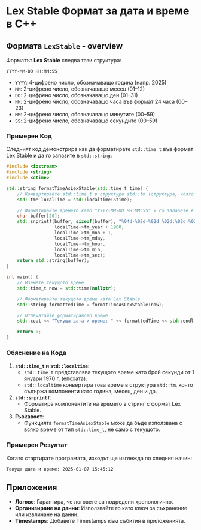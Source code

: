 # Lex Stable Формат за дата и време в C++

## Формата `LexStable` - overview
Форматът **Lex Stable** следва тази структура:

```
YYYY-MM-DD HH:MM:SS
```

- `YYYY`: 4-цифрено число, обозначаващо година (напр. 2025)
- `MM`: 2-цифрено число, обозначаващо месец (01–12)
- `DD`: 2-цифрено число, обозначаващо ден (01–31)
- `HH`: 2-цифрено число, обозначаващо часа във формат 24 часа (00–23)
- `MM`: 2-цифрено число, обозначаващо минутите (00–59)
- `SS`: 2-цифрено число, обозначаващо секундите (00–59)

### Примерен Код
Следният код демонстрира как да форматирате `std::time_t` във формат Lex Stable и да го запазите в `std::string`:

```cpp
#include <iostream>
#include <string>
#include <ctime>

std::string formatTimeAsLexStable(std::time_t time) {
    // Конвертирайте std::time_t в структура std::tm (структура, която държи датата и часа във формат, разбит на компоненти - секунди, минути, час, ...)
    std::tm* localTime = std::localtime(&time);

    // Форматирайте времето като "YYYY-MM-DD HH:MM:SS" и го запазете в string
    char buffer[20];
    std::snprintf(buffer, sizeof(buffer), "%04d-%02d-%02d %02d:%02d:%02d",
                  localTime->tm_year + 1900,
                  localTime->tm_mon + 1,
                  localTime->tm_mday,
                  localTime->tm_hour,
                  localTime->tm_min,
                  localTime->tm_sec);
    return std::string(buffer);
}

int main() {
    // Вземете текущото време
    std::time_t now = std::time(nullptr);

    // Форматирайте текущото време като Lex Stable
    std::string formattedTime = formatTimeAsLexStable(now);

    // Отпечатайте форматираното време
    std::cout << "Текуща дата и време: " << formattedTime << std::endl;

    return 0;
}
```

### Обяснение на Кода
1. **`std::time_t` и `std::localtime`**:
   - `std::time_t` представлява текущото време като брой секунди от 1 януари 1970 г. (епохата).
   - `std::localtime` конвертира това време в структура `std::tm`, която съдържа компоненти като година, месец, ден и др.
2. **`std::snprintf`**:
   - Форматира компонентите на времето в стринг с формат Lex Stable.
3. **Гъвкавост**:
   - Функцията `formatTimeAsLexStable` може да бъде използвана с всяко време от тип `std::time_t`, не само с текущото.

### Примерен Резултат
Когато стартирате програмата, изходът ще изглежда по следния начин:

```
Текуща дата и време: 2025-01-07 15:45:12
```

## Приложения
- **Логове**: Гарантира, че логовете са подредени хронологично.
- **Организиране на данни**: Използвайте го като ключ за съхранение или извличане на данни.
- **Timestamps**: Добавете Timestamps към събития в приложенията.
